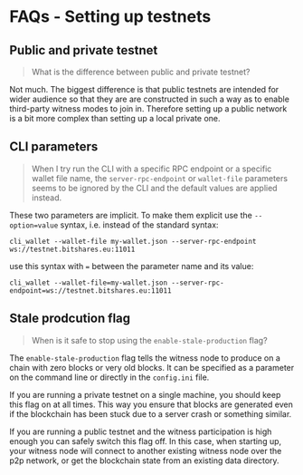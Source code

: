 # FAQs - Setting up testnets

## Public and private testnet
> What is the difference between public and private testnet?

Not much. The biggest difference is that public testnets are intended for wider audience so that they are are constructed in such a way as to enable third-party witness modes to join in. Therefore setting up a public network is a bit more complex than setting up a local private one.

## CLI parameters
> When I try run the CLI with a specific RPC endpoint or a specific wallet file name, the `server-rpc-endpoint` or `wallet-file` parameters seems to be ignored by the CLI and the default values are applied instead.

These two parameters are implicit. To make them explicit use the `--option=value` syntax, i.e. instead of the standard syntax:
```
cli_wallet --wallet-file my-wallet.json --server-rpc-endpoint ws://testnet.bitshares.eu:11011
```
use this syntax with `=` between the parameter name and its value:
```
cli_wallet --wallet-file=my-wallet.json --server-rpc-endpoint=ws://testnet.bitshares.eu:11011
```

## Stale prodcution flag
> When is it safe to stop using the `enable-stale-production` flag?

The `enable-stale-production` flag tells the witness node to produce on a chain with zero blocks or very old blocks. It can be specified as a parameter on the command line or directly in the `config.ini` file.

If you are running a private testnet on a single machine, you should keep this flag on at all times. This way you ensure that blocks are generated even if the blockchain has been stuck due to a server crash or something similar.

If you are running a public testnet and the witness participation is high enough you can safely switch this flag off. In this case, when starting up, your witness node will connect to another existing witness node over the p2p network, or get the blockchain state from an existing data directory.